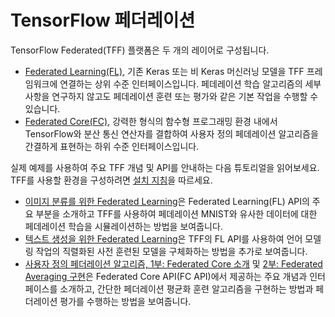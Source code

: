 # TensorFlow 페더레이션

TensorFlow Federated(TFF) 플랫폼은 두 개의 레이어로 구성됩니다.

- [Federated Learning(FL)](federated_learning.md), 기존 Keras 또는 비 Keras 머신러닝 모델을 TFF 프레임워크에 연결하는 상위 수준 인터페이스입니다. 페데레이션 학습 알고리즘의 세부 사항을 연구하지 않고도 페데레이션 훈련 또는 평가와 같은 기본 작업을 수행할 수 있습니다.
- [Federated Core(FC)](federated_core.md), 강력한 형식의 함수형 프로그래밍 환경 내에서 TensorFlow와 분산 통신 연산자를 결합하여 사용자 정의 페데레이션 알고리즘을 간결하게 표현하는 하위 수준 인터페이스입니다.

실제 예제를 사용하여 주요 TFF 개념 및 API를 안내하는 다음 튜토리얼을 읽어보세요. TFF를 사용할 환경을 구성하려면 [설치 지침](install.md)을 따르세요.

- [이미지 분류를 위한 Federated Learning](tutorials/federated_learning_for_image_classification.ipynb)은 Federated Learning(FL) API의 주요 부분을 소개하고 TFF를 사용하여 페데레이션 MNIST와 유사한 데이터에 대한 페데레이션 학습을 시뮬레이션하는 방법을 보여줍니다.
- [텍스트 생성을 위한 Federated Learning](tutorials/federated_learning_for_text_generation.ipynb)은 TFF의 FL API를 사용하여 언어 모델링 작업의 직렬화된 사전 훈련된 모델을 구체화하는 방법을 추가로 보여줍니다.
- [사용자 정의 페더레이션 알고리즘, 1부: Federated Core 소개](tutorials/custom_federated_algorithms_1.ipynb) 및 [2부: Federated Averaging 구현](tutorials/custom_federated_algorithms_2.ipynb)은 Federated Core API(FC API)에서 제공하는 주요 개념과 인터페이스를 소개하고, 간단한 페더레이션 평균화 훈련 알고리즘을 구현하는 방법과 페더레이션 평가를 수행하는 방법을 보여줍니다.
